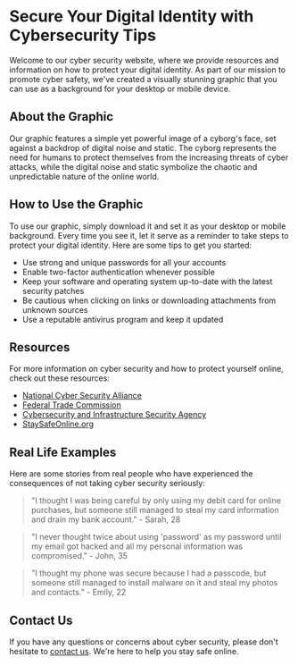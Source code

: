 <!--font:Montserrat-->

# Secure Your Digital Identity with Cybersecurity Tips

Welcome to our cyber security website, where we provide resources and information on how to protect your digital identity. As part of our mission to promote cyber safety, we've created a visually stunning graphic that you can use as a background for your desktop or mobile device.

## About the Graphic

Our graphic features a simple yet powerful image of a cyborg's face, set against a backdrop of digital noise and static. The cyborg represents the need for humans to protect themselves from the increasing threats of cyber attacks, while the digital noise and static symbolize the chaotic and unpredictable nature of the online world.

## How to Use the Graphic

To use our graphic, simply download it and set it as your desktop or mobile background. Every time you see it, let it serve as a reminder to take steps to protect your digital identity. Here are some tips to get you started:

- Use strong and unique passwords for all your accounts
- Enable two-factor authentication whenever possible
- Keep your software and operating system up-to-date with the latest security patches
- Be cautious when clicking on links or downloading attachments from unknown sources
- Use a reputable antivirus program and keep it updated

## Resources

For more information on cyber security and how to protect yourself online, check out these resources:

- [National Cyber Security Alliance](#)
- [Federal Trade Commission](#)
- [Cybersecurity and Infrastructure Security Agency](#)
- [StaySafeOnline.org](#)

## Real Life Examples

Here are some stories from real people who have experienced the consequences of not taking cyber security seriously:

> "I thought I was being careful by only using my debit card for online purchases, but someone still managed to steal my card information and drain my bank account." - Sarah, 28

> "I never thought twice about using 'password' as my password until my email got hacked and all my personal information was compromised." - John, 35

> "I thought my phone was secure because I had a passcode, but someone still managed to install malware on it and steal my photos and contacts." - Emily, 22

## Contact Us

If you have any questions or concerns about cyber security, please don't hesitate to [contact us](#). We're here to help you stay safe online.

<!--

Write me content for website with wallpaper which alt text is:

"A wallpaper with a simple graphic of a cyborg's face, against a background of digital noise and static."

The name/title of the page should not be 1:1 copy of the alt text but rather a real content of the website which is using this wallpaper.

- Use markdown format 
- Start with heading
- Heading should be short and concise
- The content should look like a real website 
- The website should not be about the wallpaper, wallpaper is just a related background
- Heading should be contain work "wallpaper" or "background"
- Include real sections like references, contact, user stories, etc. use things relevant to the page purpose.
- Feel free to use structure like headings, bullets, numbering, blockquotes, paragraphs, horizontal lines, etc.
- You can use formatting like bold or _italic_
- You can include UTF-8 emojis
- Links should be only #hash anchors (and you can refer to the document itself)
- Do not include images


---


# Cyber Security Wallpaper: Protect Your Digital Identity

Welcome to our cyber security website, where we provide resources and information on how to protect your digital identity. As part of our mission to promote cyber safety, we've created a wallpaper that you can use to remind yourself of the importance of staying secure online.

## About the Wallpaper

Our wallpaper features a simple graphic of a cyborg's face, set against a background of digital noise and static. The cyborg represents the need for humans to protect themselves from the increasing threats of cyber attacks, while the digital noise and static symbolize the chaotic and unpredictable nature of the online world.

## How to Use the Wallpaper

To use our wallpaper, simply download it and set it as your desktop or mobile background. Every time you see it, let it serve as a reminder to take steps to protect your digital identity. Here are some tips to get you started:

- Use strong and unique passwords for all your accounts
- Enable two-factor authentication whenever possible
- Keep your software and operating system up-to-date with the latest security patches
- Be cautious when clicking on links or downloading attachments from unknown sources
- Use a reputable antivirus program and keep it updated

## Resources

For more information on cyber security and how to protect yourself online, check out these resources:

- [National Cyber Security Alliance](#)
- [Federal Trade Commission](#)
- [Cybersecurity and Infrastructure Security Agency](#)
- [StaySafeOnline.org](#)

## User Stories

Here are some stories from real people who have experienced the consequences of not taking cyber security seriously:

> "I thought I was being careful by only using my debit card for online purchases, but someone still managed to steal my card information and drain my bank account." - Sarah, 28

> "I never thought twice about using 'password' as my password until my email got hacked and all my personal information was compromised." - John, 35

> "I thought my phone was secure because I had a passcode, but someone still managed to install malware on it and steal my photos and contacts." - Emily, 22

## Contact Us

If you have any questions or concerns about cyber security, please don't hesitate to [contact us](#). We're here to help you stay safe online.


---


Heading should not include word "wallpaper". The website should not be about the wallpaper itself, wallpaper is just a related background, rewrite whole content.


---


# Protect Your Digital Identity with Cyber Security Tips

Welcome to our cyber security website, where we provide resources and information on how to protect your digital identity. As part of our mission to promote cyber safety, we've created a visually stunning graphic that you can use as a background for your desktop or mobile device.

## About the Graphic

Our graphic features a simple yet powerful image of a cyborg's face, set against a backdrop of digital noise and static. The cyborg represents the need for humans to protect themselves from the increasing threats of cyber attacks, while the digital noise and static symbolize the chaotic and unpredictable nature of the online world.

## How to Use the Graphic

To use our graphic, simply download it and set it as your desktop or mobile background. Every time you see it, let it serve as a reminder to take steps to protect your digital identity. Here are some tips to get you started:

- Use strong and unique passwords for all your accounts
- Enable two-factor authentication whenever possible
- Keep your software and operating system up-to-date with the latest security patches
- Be cautious when clicking on links or downloading attachments from unknown sources
- Use a reputable antivirus program and keep it updated

## Resources

For more information on cyber security and how to protect yourself online, check out these resources:

- [National Cyber Security Alliance](#)
- [Federal Trade Commission](#)
- [Cybersecurity and Infrastructure Security Agency](#)
- [StaySafeOnline.org](#)

## User Stories

Here are some stories from real people who have experienced the consequences of not taking cyber security seriously:

> "I thought I was being careful by only using my debit card for online purchases, but someone still managed to steal my card information and drain my bank account." - Sarah, 28

> "I never thought twice about using 'password' as my password until my email got hacked and all my personal information was compromised." - John, 35

> "I thought my phone was secure because I had a passcode, but someone still managed to install malware on it and steal my photos and contacts." - Emily, 22

## Contact Us

If you have any questions or concerns about cyber security, please don't hesitate to [contact us](#). We're here to help you stay safe online.


---


Heading is too long, rewrite whole content.


---


# Cyber Security Tips: Protect Your Digital Identity

Welcome to our cyber security website, where we provide resources and information on how to protect your digital identity. As part of our mission to promote cyber safety, we've created a visually stunning graphic that you can use as a background for your desktop or mobile device.

## About the Graphic

Our graphic features a simple yet powerful image of a cyborg's face, set against a backdrop of digital noise and static. The cyborg represents the need for humans to protect themselves from the increasing threats of cyber attacks, while the digital noise and static symbolize the chaotic and unpredictable nature of the online world.

## How to Use the Graphic

To use our graphic, simply download it and set it as your desktop or mobile background. Every time you see it, let it serve as a reminder to take steps to protect your digital identity. Here are some tips to get you started:

- Use strong and unique passwords for all your accounts
- Enable two-factor authentication whenever possible
- Keep your software and operating system up-to-date with the latest security patches
- Be cautious when clicking on links or downloading attachments from unknown sources
- Use a reputable antivirus program and keep it updated

## Resources

For more information on cyber security and how to protect yourself online, check out these resources:

- [National Cyber Security Alliance](#)
- [Federal Trade Commission](#)
- [Cybersecurity and Infrastructure Security Agency](#)
- [StaySafeOnline.org](#)

## Real Life Examples

Here are some stories from real people who have experienced the consequences of not taking cyber security seriously:

> "I thought I was being careful by only using my debit card for online purchases, but someone still managed to steal my card information and drain my bank account." - Sarah, 28

> "I never thought twice about using 'password' as my password until my email got hacked and all my personal information was compromised." - John, 35

> "I thought my phone was secure because I had a passcode, but someone still managed to install malware on it and steal my photos and contacts." - Emily, 22

## Contact Us

If you have any questions or concerns about cyber security, please don't hesitate to [contact us](#). We're here to help you stay safe online.


---


Heading is too long, rewrite whole content.


---


# Protect Your Digital Identity with Cyber Security Tips

Welcome to our cyber security website, where we provide resources and information on how to protect your digital identity. As part of our mission to promote cyber safety, we've created a visually stunning graphic that you can use as a background for your desktop or mobile device.

## About the Graphic

Our graphic features a simple yet powerful image of a cyborg's face, set against a backdrop of digital noise and static. The cyborg represents the need for humans to protect themselves from the increasing threats of cyber attacks, while the digital noise and static symbolize the chaotic and unpredictable nature of the online world.

## How to Use the Graphic

To use our graphic, simply download it and set it as your desktop or mobile background. Every time you see it, let it serve as a reminder to take steps to protect your digital identity. Here are some tips to get you started:

- Use strong and unique passwords for all your accounts
- Enable two-factor authentication whenever possible
- Keep your software and operating system up-to-date with the latest security patches
- Be cautious when clicking on links or downloading attachments from unknown sources
- Use a reputable antivirus program and keep it updated

## Resources

For more information on cyber security and how to protect yourself online, check out these resources:

- [National Cyber Security Alliance](#)
- [Federal Trade Commission](#)
- [Cybersecurity and Infrastructure Security Agency](#)
- [StaySafeOnline.org](#)

## Real Life Examples

Here are some stories from real people who have experienced the consequences of not taking cyber security seriously:

> "I thought I was being careful by only using my debit card for online purchases, but someone still managed to steal my card information and drain my bank account." - Sarah, 28

> "I never thought twice about using 'password' as my password until my email got hacked and all my personal information was compromised." - John, 35

> "I thought my phone was secure because I had a passcode, but someone still managed to install malware on it and steal my photos and contacts." - Emily, 22

## Contact Us

If you have any questions or concerns about cyber security, please don't hesitate to [contact us](#). We're here to help you stay safe online.


---


Write me a Google font which is best fitting for the website.

Pick from the list:
- Barlow Condensed
- Orbitron
- IBM Plex Sans
- Poppins
- Alegreya
- Montserrat
- Playfair Display
- Futura
- Dancing Script
- Inter
- Open Sans
- Lobster
- Roboto
- Raleway
- Great Vibes
- Exo 2
- Lato


Write just the font name nothing else.


---


I recommend using the "Montserrat" font for your website.

-->
